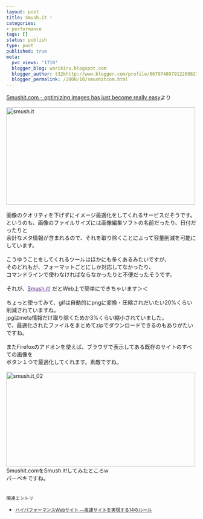 ```yaml
---
layout: post
title: Smush.it !
categories:
- performance
tags: []
status: publish
type: post
published: true
meta:
  pvc_views: '1710'
  blogger_blog: warikiru.blogspot.com
  blogger_author: t32khttp://www.blogger.com/profile/06797489791220082722noreply@blogger.com
  blogger_permalink: /2008/10/smushitcom.html
---
```

<div><a href="http://developer.yahoo.net/blog/archives/2008/09/smushitcom_opti.html">Smushit.com - optimizing images has just become really easy</a>より</div><div><br /></div><div><a href="http://www.smushit.com/"><img src="http://farm4.static.flickr.com/3107/2903577650_8529f18f28.jpg" alt="smush.it" height="257" width="500" /></a><br /></div><div><br /></div><div><div>画像のクオリティを下げずにイメージ最適化をしてくれるサービスだそうです。</div><div>というのも、画像のファイルサイズには画像編集ソフトの名前だったり、日付だったりと</div><div>余計なメタ情報が含まれるので、それを取り除くことによって容量削減を可能にしています。</div><div><br /></div><div>こうゆうことをしてくれるツールはほかにも多くあるみたいですが、</div><div>そのどれもが、フォーマットごとにしか対応してなかったり、</div><div>コマンドラインで使わなければならなかったりと不便だったそうです。</div><div><br /></div><div>それが、<span class="Apple-style-span" style="color: rgb(85, 26, 139); text-decoration: underline;">Smush.it!</span> だとWeb上で簡単にできちゃいます＞＜<br /></div><div><br /></div><div>ちょっと使ってみて、gifは自動的にpngに変換・圧縮されだいたい20%くらい削減されていますね。</div><div>jpgはmeta情報だけ取り除くためか3%くらい縮小されていました。</div><div>で、最適化されたファイルをまとめてzipでダウンロードできるのもありがたいですね。</div><div><br /></div><div>またFirefoxのアドオンを使えば、ブラウザで表示してある既存のサイトのすべての画像を</div><div>ボタン１つで最適化してくれます。素敵ですね。</div><div><br /></div><div><a href="http://farm4.static.flickr.com/3278/2903577676_35445b3f3a_o.png"><img src="http://farm4.static.flickr.com/3278/2903577676_82161d2c19.jpg" alt="smush.it_02" height="250" width="500" /></a><br /></div><div>Smushit.comをSmush.it!してみたところw<br /></div><div>パーペキですね。</div><div><br /><br /><span style="font-size:85%;">関連エントリ<br /></span><ul><li><span style="font-size:85%;"><a href="http://warikiru.blogspot.com/2008/05/high-performance-web-sites.html">ハイパフォーマンスWebサイト —高速サイトを実現する14のルール<br /></a></span></li></ul></div></div>
